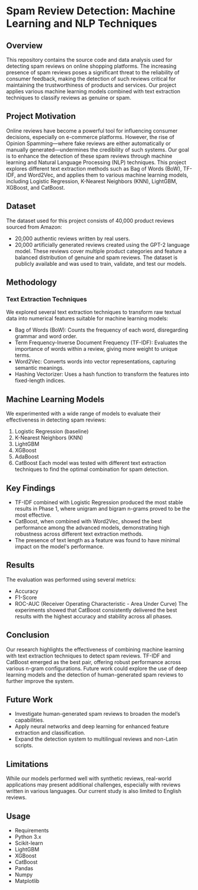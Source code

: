 # **Spam Review Detection: Machine Learning and NLP Techniques**
## Overview
This repository contains the source code and data analysis used for detecting spam reviews on online shopping platforms. The increasing presence of spam reviews poses a significant threat to the reliability of consumer feedback, making the detection of such reviews critical for maintaining the trustworthiness of products and services. Our project applies various machine learning models combined with text extraction techniques to classify reviews as genuine or spam.



## Project Motivation
Online reviews have become a powerful tool for influencing consumer decisions, especially on e-commerce platforms. However, the rise of Opinion Spamming—where fake reviews are either automatically or manually generated—undermines the credibility of such systems. Our goal is to enhance the detection of these spam reviews through machine learning and Natural Language Processing (NLP) techniques. This project explores different text extraction methods such as Bag of Words (BoW), TF-IDF, and Word2Vec, and applies them to various machine learning models, including Logistic Regression, K-Nearest Neighbors (KNN), LightGBM, XGBoost, and CatBoost.

## Dataset
The dataset used for this project consists of 40,000 product reviews sourced from Amazon:

- 20,000 authentic reviews written by real users.
- 20,000 artificially generated reviews created using the GPT-2 language model.
These reviews cover multiple product categories and feature a balanced distribution of genuine and spam reviews. The dataset is publicly available and was used to train, validate, and test our models.

## Methodology
### Text Extraction Techniques
We explored several text extraction techniques to transform raw textual data into numerical features suitable for machine learning models:

- Bag of Words (BoW): Counts the frequency of each word, disregarding grammar and word order.
- Term Frequency-Inverse Document Frequency (TF-IDF): Evaluates the importance of words within a review, giving more weight to unique terms.
- Word2Vec: Converts words into vector representations, capturing semantic meanings.
- Hashing Vectorizer: Uses a hash function to transform the features into fixed-length indices.
## Machine Learning Models
We experimented with a wide range of models to evaluate their effectiveness in detecting spam reviews:

1. Logistic Regression (baseline)
2. K-Nearest Neighbors (KNN)
3. LightGBM
4. XGBoost
5. AdaBoost
6. CatBoost
Each model was tested with different text extraction techniques to find the optimal combination for spam detection.

## Key Findings
- TF-IDF combined with Logistic Regression produced the most stable results in Phase 1, where unigram and bigram n-grams proved to be the most effective.
- CatBoost, when combined with Word2Vec, showed the best performance among the advanced models, demonstrating high robustness across different text extraction methods.
- The presence of text length as a feature was found to have minimal impact on the model's performance.
## Results
The evaluation was performed using several metrics:

- Accuracy
- F1-Score
- ROC-AUC (Receiver Operating Characteristic - Area Under Curve)
The experiments showed that CatBoost consistently delivered the best results with the highest accuracy and stability across all phases.

## Conclusion
Our research highlights the effectiveness of combining machine learning with text extraction techniques to detect spam reviews. TF-IDF and CatBoost emerged as the best pair, offering robust performance across various n-gram configurations. Future work could explore the use of deep learning models and the detection of human-generated spam reviews to further improve the system.

## Future Work
- Investigate human-generated spam reviews to broaden the model’s capabilities.
- Apply neural networks and deep learning for enhanced feature extraction and classification.
- Expand the detection system to multilingual reviews and non-Latin scripts.
## Limitations
While our models performed well with synthetic reviews, real-world applications may present additional challenges, especially with reviews written in various languages. Our current study is also limited to English reviews.

## Usage
- Requirements
- Python 3.x
- Scikit-learn
- LightGBM
- XGBoost
- CatBoost
- Pandas
- Numpy
- Matplotlib